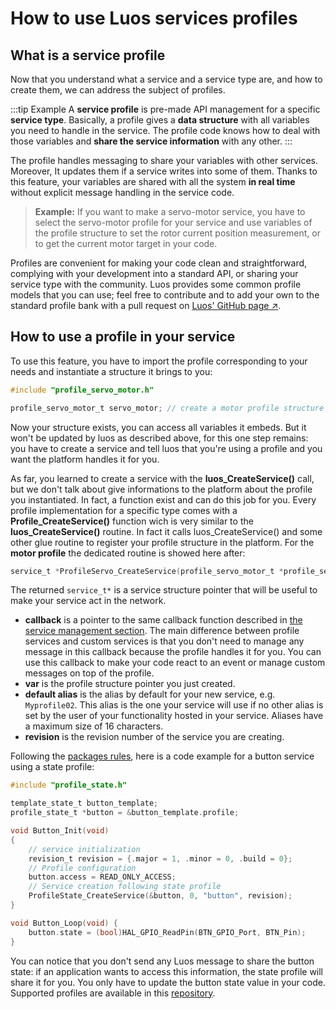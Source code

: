 # How to use Luos services profiles

## What is a service profile

Now that you understand what a service and a service type are, and how to create them, we can address the subject of profiles.

:::tip Example
A **service profile** is pre-made API management for a specific **service type**. Basically, a profile gives a **data structure** with all variables you need to handle in the service. The profile code knows how to deal with those variables and **share the service information** with any other.
:::

The profile handles messaging to share your variables with other services. Moreover, It updates them if a service writes into some of them. Thanks to this feature, your variables are shared with all the system **in real time** without explicit message handling in the service code.

> **Example:** If you want to make a servo-motor service, you have to select the servo-motor profile for your service and use variables of the profile structure to set the rotor current position measurement, or to get the current motor target in your code.

Profiles are convenient for making your code clean and straightforward, complying with your development into a standard API, or sharing your service type with the community.
Luos provides some common profile models that you can use; feel free to contribute and to add your own to the standard profile bank with a pull request on <a href="https://github.com/Luos-io" target="_blank" rel="external nofollow">Luos' GitHub page &#8599;</a>.

## How to use a profile in your service

To use this feature, you have to import the profile corresponding to your needs and instantiate a structure it brings to you:

```c
#include "profile_servo_motor.h"

profile_servo_motor_t servo_motor; // create a motor profile structure
```

Now your structure exists, you can access all variables it embeds. But it won't be updated by luos as described above, for this one step remains: you have to create a service and tell luos that you're using a profile and you want the platform handles it for you.

As far, you learned to create a service with the **luos_CreateService()** call, but we don't talk about give informations to the platform about the profile you instantiated. In fact, a function exist and can do this job for you. Every profile implementation for a specific type comes with a **Profile_CreateService()** function wich is very similar to the **luos_CreateService()** routine. In fact it calls luos_CreateService() and some other glue routine to register your profile structure in the platform. For the **motor profile** the dedicated routine is showed here after:

```c
service_t *ProfileServo_CreateService(profile_servo_motor_t *profile_servo_motor, SERVICE_CB callback, const char *alias, revision_t revision);
```

The returned `service_t*` is a service structure pointer that will be useful to make your service act in the network.

- **callback** is a pointer to the same callback function described in [the service management section](/docs/luos-technology/services/service-api#how-to-create-and-initialize-a-service). The main difference between profile services and custom services is that you don't need to manage any message in this callback because the profile handles it for you.
  You can use this callback to make your code react to an event or manage custom messages on top of the profile.
- **var** is the profile structure pointer you just created.
- **default alias** is the alias by default for your new service, e.g. `Myprofile02`. This alias is the one your service will use if no other alias is set by the user of your functionality hosted in your service. Aliases have a maximum size of 16 characters.
- **revision** is the revision number of the service you are creating.

Following the [packages rules](../package#basic-packages-functions), here is a code example for a button service using a state profile:

```c
#include "profile_state.h"

template_state_t button_template;
profile_state_t *button = &button_template.profile;

void Button_Init(void)
{
    // service initialization
    revision_t revision = {.major = 1, .minor = 0, .build = 0};
    // Profile configuration
    button.access = READ_ONLY_ACCESS;
    // Service creation following state profile
    ProfileState_CreateService(&button, 0, "button", revision);
}

void Button_Loop(void) {
    button.state = (bool)HAL_GPIO_ReadPin(BTN_GPIO_Port, BTN_Pin);
}
```

You can notice that you don't send any Luos message to share the button state: if an application wants to access this information, the state profile will share it for you. You only have to update the button state value in your code. Supported profiles are available in this <a href="https://github.com/Luos-io/luos_engine/tree/main/engine/profiles" target ="_blank" rel="external nofollow">repository</a>.
